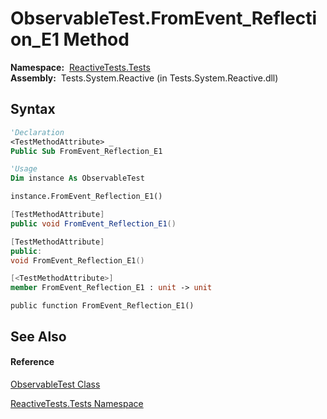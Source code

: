 # ObservableTest.FromEvent\_Reflection\_E1 Method

**Namespace:**  [ReactiveTests.Tests](ReactiveTests.Tests\ReactiveTests.Tests.md)  
**Assembly:**  Tests.System.Reactive (in Tests.System.Reactive.dll)

## Syntax

```vb
'Declaration
<TestMethodAttribute> _
Public Sub FromEvent_Reflection_E1
```

```vb
'Usage
Dim instance As ObservableTest

instance.FromEvent_Reflection_E1()
```

```csharp
[TestMethodAttribute]
public void FromEvent_Reflection_E1()
```

```c++
[TestMethodAttribute]
public:
void FromEvent_Reflection_E1()
```

```fsharp
[<TestMethodAttribute>]
member FromEvent_Reflection_E1 : unit -> unit 
```

```jscript
public function FromEvent_Reflection_E1()
```

## See Also

#### Reference

[ObservableTest Class](ObservableTest\ObservableTest.md)

[ReactiveTests.Tests Namespace](ReactiveTests.Tests\ReactiveTests.Tests.md)




